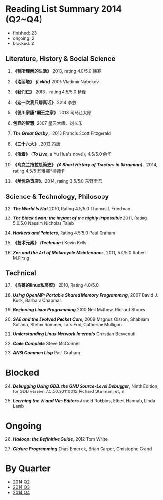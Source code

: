 Reading List Summary 2014 (Q2~Q4)
========================

* finished: 23
* ongoing: 2
* blocked: 2

## Literature, History & Social Science
1. **《我所理解的生活》** 2013, rating 4.0/5.0  韩寒

2. **《洛丽塔》** ***(Lolita)*** 2005 Vladimir Nabokov

3. **《我们仨》** 2013，rating 4.5/5.0 杨绛

4. **《这一次我只聊真话》** 2014 李敖

5. **《德川家康*霸王之家》** 2013 司马辽太郎

6. **包容的智慧**, 2007 星云大师，刘长乐

7. ***The Great Gasby***，2013 Francis Scott Fitzgerald

8. **《三十六大》**, 2012 冯唐

9. **《活着》** (***To Live***, a Yu Hua's novel), 4.5/5.0 余华

1. **《乌克兰拖拉机简史》** ***(A Short History of Tractors in Ukrainian)***，2014, rating 4.5/5 玛琳娜*柳薇卡

1. **《解忧杂货店》**，2014, rating 3.5/5.0 东野圭吾

## Science & Technology, Philosopy
12. ***The World Is Flat*** 2010, Rating 4.5/5.0 Thomas L.Friedman

13. ***The Black Swan: the impact of the highly impossible*** 2011, Rating 5.0/5.0 Nassim Nicholas Taleb <br/>

14. ***Hackers and Painters***, Rating 4.5/5.0 Paul Graham

15. **《技术元素》** (***Technium***) Kevin Kelly

16. ***Zen and the Art of Motorcycle Maintenance***, 2011, 5.0/5.0 Robert M.Pirsig <br/>

## Technical
17. **《鸟哥的linux私房菜》** 2010, Rating 4.0/5.0 <br/>

18. ***Using OpenMP: Portable Shared Memory Programming***, 2007 David J. Kuck, Barbara Chapman

19. ***Beginning Linux Programming*** 2010 Neil Mathew, Richard Stones

20. ***SAE and the Evolved Packet Core***, 2009 Magnus Olsson, Shabnam Sultana, Stefan Rommer, Lars Frid, Catherine Mulligan

21. ***Understanding Linux Network Internals*** Chirstian Benvenuti

22. ***Code Complete*** Steve McConnell

23. ***ANSI Common Lisp*** Paul Graham

# Blocked
24. ***Debugging Using GDB: the GNU Source-Level Debugger***, Ninth Edition, for GDB version 7.3.50.20110612 Richard Stallman, et, al

25. ***Learning the Vi and Vim Editors*** Arnold Robbins, Elbert Hannab, Linda Lamb

# Ongoing
26. ***Hadoop: the Definitive Guide***, 2012 Tom White

27. ***Clojure Programming*** Chas Emerick, Brian Carper, Christophe Grand

# By Quarter
- [2014 Q2](2014_Q2.md)
- [2014 Q3](2014_Q3.md)
- [2014 Q4](2014_Q4.md)
